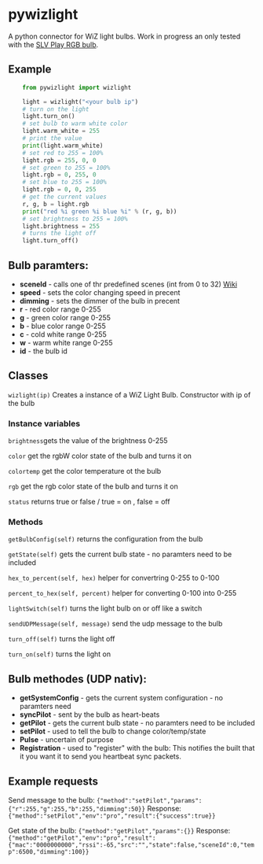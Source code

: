 # pywizlight
A python connector for WiZ light bulbs.
Work in progress an only tested with the [SLV Play RGB bulb](https://www.amazon.de/dp/B07PNCDJLW).

## Example
```python
    from pywizlight import wizlight

    light = wizlight("<your bulb ip")
    # turn on the light
    light.turn_on()
    # set bulb to warm white color
    light.warm_white = 255
    # print the value 
    print(light.warm_white)
    # set red to 255 = 100%
    light.rgb = 255, 0, 0
    # set green to 255 = 100%
    light.rgb = 0, 255, 0
    # set blue to 255 = 100%
    light.rgb = 0, 0, 255
    # get the current values
    r, g, b = light.rgb
    print("red %i green %i blue %i" % (r, g, b))
    # set brightness to 255 = 100%
    light.brightness = 255
    # turns the light off
    light.turn_off()

```

## Bulb paramters:
- **sceneId** - calls one of thr predefined scenes (int from 0 to 32) [Wiki](https://github.com/sbidy/pywizlight/wiki/Light-Scenes)
- **speed** - sets the color changing speed in precent
- **dimming** - sets the dimmer of the bulb in precent
- **r** - red color range 0-255
- **g** - green color range 0-255
- **b** - blue color range 0-255
- **c** - cold white range 0-255
- **w** - warm white range 0-255
- **id** - the bulb id

## Classes

`wizlight(ip)` Creates a instance of a WiZ Light Bulb. Constructor with ip of the bulb

### Instance variables
`brightness`gets the value of the brightness 0-255

`color` get the rgbW color state of the bulb and turns it on

`colortemp` get the color temperature ot the bulb

`rgb` get the rgb color state of the bulb and turns it on

`status` returns true or false / true = on , false = off

### Methods
`getBulbConfig(self)` returns the configuration from the bulb

`getState(self)` gets the current bulb state - no paramters need to be included

`hex_to_percent(self, hex)` helper for convertring 0-255 to 0-100

`percent_to_hex(self, percent)` helper for converting 0-100 into 0-255

`lightSwitch(self)` turns the light bulb on or off like a switch

`sendUDPMessage(self, message)` send the udp message to the bulb

`turn_off(self)` turns the light off

`turn_on(self)` turns the light on

## Bulb methodes (UDP nativ):
- **getSystemConfig** - gets the current system configuration - no paramters need
- **syncPilot** - sent by the bulb as heart-beats
- **getPilot** - gets the current bulb state - no paramters need to be included
- **setPilot** - used to tell the bulb to change color/temp/state
- **Pulse** - uncertain of purpose
- **Registration** - used to "register" with the bulb: This notifies the built that
                            it you want it to send you heartbeat sync packets.

## Example requests
Send message to the bulb:
    `{"method":"setPilot","params":{"r":255,"g":255,"b":255,"dimming":50}}`
Response: `{"method":"setPilot","env":"pro","result":{"success":true}}`

Get state of the bulb:
    `{"method":"getPilot","params":{}}`
Response: `{"method":"getPilot","env":"pro","result":{"mac":"0000000000","rssi":-65,"src":"","state":false,"sceneId":0,"temp":6500,"dimming":100}}`
